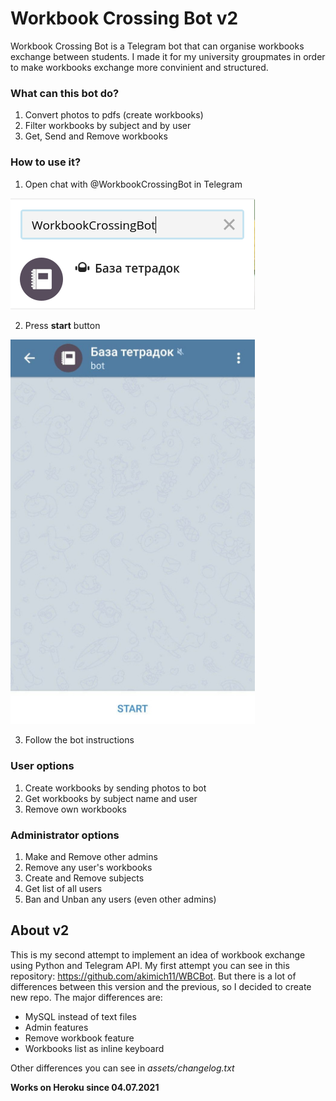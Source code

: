 # Workbook Crossing Bot v2
Workbook Crossing Bot is a Telegram bot that can organise workbooks exchange between students. I made it for my university groupmates in order to make workbooks exchange more convinient and structured.
### What can this bot do?
1. Convert photos to pdfs (create workbooks)
2. Filter workbooks by subject and by user
3. Get, Send and Remove workbooks
### How to use it?
1. Open chat with @WorkbookCrossingBot in Telegram

![Search for bot](https://github.com/akimich11/WBCBot2/blob/images/wb1.png)

2. Press **start** button
<img src="https://raw.githubusercontent.com/akimich11/WBCBot2/images/wb2.jpg" width=391>

3. Follow the bot instructions
### User options
1. Create workbooks by sending photos to bot
2. Get workbooks by subject name and user
3. Remove own workbooks 
### Administrator options
1. Make and Remove other admins
2. Remove any user's workbooks
3. Create and Remove subjects
4. Get list of all users
5. Ban and Unban any users (even other admins)

## About v2
This is my second attempt to implement an idea of workbook exchange using Python and Telegram API. My first attempt you can see in this repository: https://github.com/akimich11/WBCBot. But there is a lot of differences between this version and the previous, so I decided to create new repo. The major differences are:
* MySQL instead of text files
* Admin features
* Remove workbook feature
* Workbooks list as inline keyboard

Other differences you can see in *assets/changelog.txt*

**Works on Heroku since 04.07.2021**
